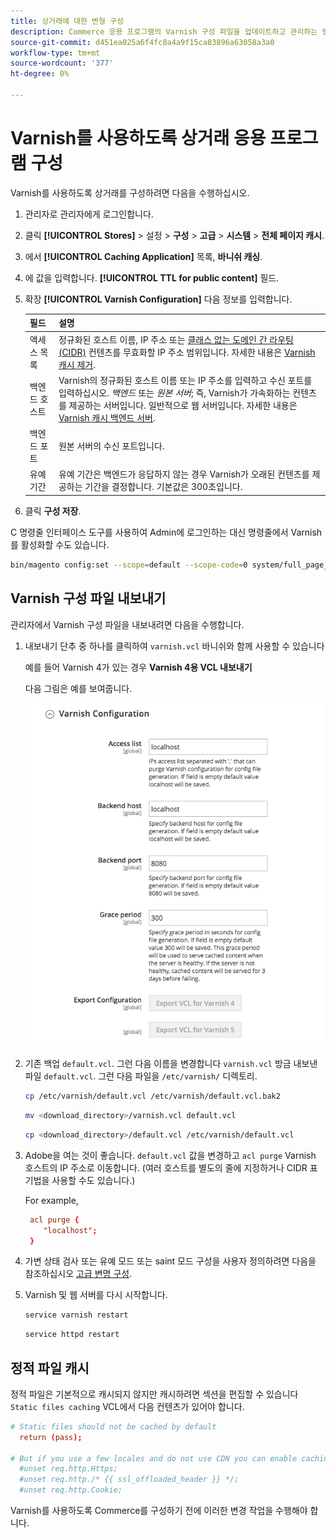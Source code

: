 ```yaml
---
title: 상거래에 대한 변형 구성
description: Commerce 응용 프로그램의 Varnish 구성 파일을 업데이트하고 관리하는 방법을 알아봅니다.
source-git-commit: d451ea025a6f4fc8a4a9f15ca83896a63058a3a0
workflow-type: tm+mt
source-wordcount: '377'
ht-degree: 0%

---
```



# Varnish를 사용하도록 상거래 응용 프로그램 구성

Varnish를 사용하도록 상거래를 구성하려면 다음을 수행하십시오.

1. 관리자로 관리자에게 로그인합니다.
1. 클릭 **[!UICONTROL Stores]** > 설정 > **구성** > **고급** > **시스템** > **전체 페이지 캐시**.
1. 에서 **[!UICONTROL Caching Application]** 목록, **바니쉬 캐싱**.
1. 에 값을 입력합니다. **[!UICONTROL TTL for public content]** 필드.
1. 확장 **[!UICONTROL Varnish Configuration]** 다음 정보를 입력합니다.

   | 필드 | 설명 |
   | ----- | ----------- |
   | 액세스 목록 | 정규화된 호스트 이름, IP 주소 또는 [클래스 없는 도메인 간 라우팅(CIDR)](https://www.digitalocean.com/community/tutorials/understanding-ip-addresses-subnets-and-cidr-notation-for-networking) 컨텐츠를 무효화할 IP 주소 범위입니다. 자세한 내용은 [Varnish 캐시 제거](https://varnish-cache.org/docs/3.0/tutorial/purging.html). |
   | 백엔드 호스트 | Varnish의 정규화된 호스트 이름 또는 IP 주소를 입력하고 수신 포트를 입력하십시오. _백엔드_ 또는 _원본 서버_; 즉, Varnish가 가속화하는 컨텐츠를 제공하는 서버입니다. 일반적으로 웹 서버입니다. 자세한 내용은 [Varnish 캐시 백엔드 서버](https://www.varnish-cache.org/docs/trunk/users-guide/vcl-backends.html). |
   | 백엔드 포트 | 원본 서버의 수신 포트입니다. |
   | 유예 기간 | 유예 기간은 백엔드가 응답하지 않는 경우 Varnish가 오래된 컨텐츠를 제공하는 기간을 결정합니다. 기본값은 300초입니다. |

1. 클릭 **구성 저장**.

C 명령줄 인터페이스 도구를 사용하여 Admin에 로그인하는 대신 명령줄에서 Varnish를 활성화할 수도 있습니다.

```bash
bin/magento config:set --scope=default --scope-code=0 system/full_page_cache/caching_application 2
```

## Varnish 구성 파일 내보내기

관리자에서 Varnish 구성 파일을 내보내려면 다음을 수행합니다.

1. 내보내기 단추 중 하나를 클릭하여 `varnish.vcl` 바니쉬와 함께 사용할 수 있습니다

   예를 들어 Varnish 4가 있는 경우 **Varnish 4용 VCL 내보내기**

   다음 그림은 예를 보여줍니다.

   ![관리자에서 Varnish를 사용하도록 상거래 구성](../../assets/configuration/varnish-admin-22.png)

1. 기존 백업 `default.vcl`. 그런 다음 이름을 변경합니다 `varnish.vcl` 방금 내보낸 파일 `default.vcl`. 그런 다음 파일을 `/etc/varnish/` 디렉토리.

   ```bash
   cp /etc/varnish/default.vcl /etc/varnish/default.vcl.bak2
   ```

   ```bash
   mv <download_directory>/varnish.vcl default.vcl
   ```

   ```bash
   cp <download_directory>/default.vcl /etc/varnish/default.vcl
   ```

1. Adobe을 여는 것이 좋습니다. `default.vcl` 값을 변경하고 `acl purge` Varnish 호스트의 IP 주소로 이동합니다. (여러 호스트를 별도의 줄에 지정하거나 CIDR 표기법을 사용할 수도 있습니다.)

   For example,

   ```conf
    acl purge {
       "localhost";
    }
   ```

1. 가변 상태 검사 또는 유예 모드 또는 saint 모드 구성을 사용자 정의하려면 다음을 참조하십시오 [고급 변명 구성](config-varnish-advanced.md).

1. Varnish 및 웹 서버를 다시 시작합니다.

   ```bash
   service varnish restart
   ```

   ```bash
   service httpd restart
   ```

## 정적 파일 캐시

정적 파일은 기본적으로 캐시되지 않지만 캐시하려면 섹션을 편집할 수 있습니다 `Static files caching` VCL에서 다음 컨텐츠가 있어야 합니다.

```conf
# Static files should not be cached by default
  return (pass);

# But if you use a few locales and do not use CDN you can enable caching static files by commenting previous line (#return (pass);) and uncommenting next 3 lines
  #unset req.http.Https;
  #unset req.http./* {{ ssl_offloaded_header }} */;
  #unset req.http.Cookie;
```

Varnish를 사용하도록 Commerce를 구성하기 전에 이러한 변경 작업을 수행해야 합니다.
